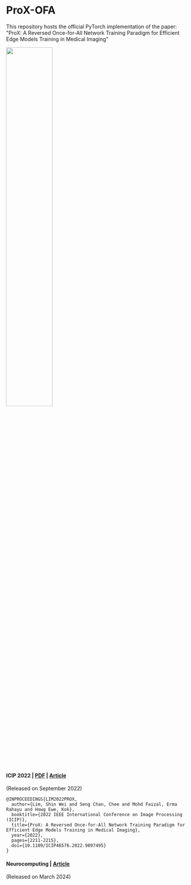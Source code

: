 # ProX-OFA

This repository hosts the official PyTorch implementation of the paper: "ProX: A Reversed Once-for-All Network Training Paradigm for Efficient Edge Models Training in Medical Imaging"

<img src="https://github.com/shin-wl/ProX-OFA/assets/82203774/479448e0-637e-4894-94b3-17591d0d67bd" width="50%">

#### ICIP 2022 | [PDF](https://web.fsktm.um.edu.my/~cschan/doc/ICIP2022b.pdf) | [Article](https://ieeexplore.ieee.org/document/9897495)

(Released on September 2022)

```
@INPROCEEDINGS{LIM2022PROX,
  author={Lim, Shin Wei and Seng Chan, Chee and Mohd Faizal, Erma Rahayu and Howg Ewe, Kok},
  booktitle={2022 IEEE International Conference on Image Processing (ICIP)}, 
  title={ProX: A Reversed Once-for-All Network Training Paradigm for Efficient Edge Models Training in Medical Imaging}, 
  year={2022},
  pages={2211-2215},
  doi={10.1109/ICIP46576.2022.9897495}
}
```

#### Neurocomputing | [Article](https://www.sciencedirect.com/science/article/abs/pii/S0925231224002832)

(Released on March 2024)
